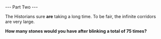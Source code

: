 --- Part Two ---

The Historians sure **are** taking a long time. To be fair, the infinite corridors are very large.

**How many stones would you have after blinking a total of 75 times?**
